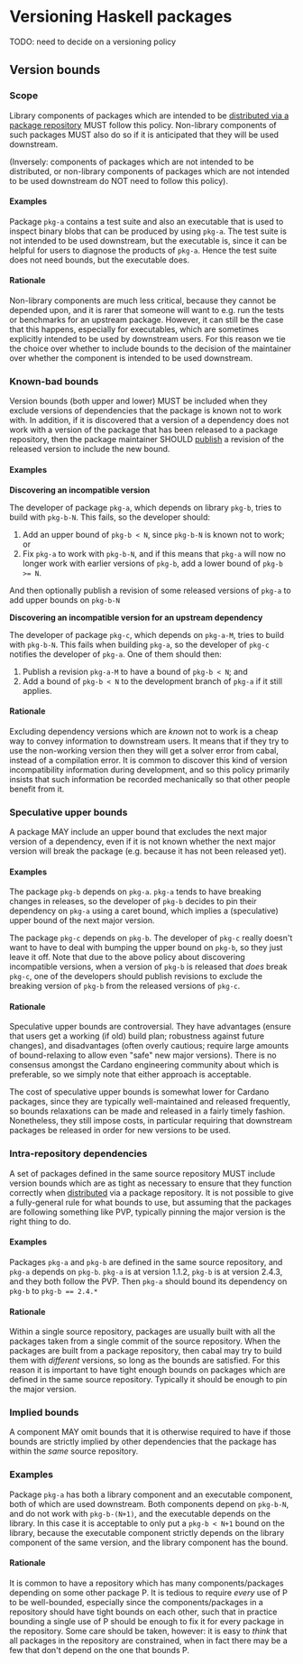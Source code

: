 # Versioning Haskell packages

TODO: need to decide on a versioning policy

## Version bounds

### Scope

Library components of packages which are intended to be [distributed via a package repository](./distribution.md) MUST follow this policy.
Non-library components of such packages MUST also do so if it is anticipated that they will be used downstream.

(Inversely: components of packages which are not intended to be distributed, or non-library components of packages which are not intended to be used downstream do NOT need to follow this policy).

#### Examples

Package `pkg-a` contains a test suite and also an executable that is used to inspect binary blobs that can be produced by using `pkg-a`.
The test suite is not intended to be used downstream, but the executable is, since it can be helpful for users to diagnose the products of `pkg-a`.
Hence the test suite does not need bounds, but the executable does.

#### Rationale

Non-library components are much less critical, because they cannot be depended upon, and it is rarer that someone will want to e.g. run the tests or benchmarks for an upstream package.
However, it can still be the case that this happens, especially for executables, which are sometimes explicitly intended to be used by downstream users.
For this reason we tie the choice over whether to include bounds to the decision of the maintainer over whether the component is intended to be used downstream.

### Known-bad bounds

Version bounds (both upper and lower) MUST be included when they exclude versions of dependencies that the package is known not to work with.
In addition, if it is discovered that a version of a dependency does not work with a version of the package that has been released to a package repository, then the package maintainer SHOULD [publish](./distribution.md) a revision of the released version to include the new bound.

#### Examples 

**Discovering an incompatible version**

The developer of package `pkg-a`, which depends on library `pkg-b`, tries to build with `pkg-b-N`. 
This fails, so the developer should:

1. Add an upper bound of `pkg-b < N`, since `pkg-b-N` is known not to work; or
2. Fix `pkg-a` to work with `pkg-b-N`, and if this means that `pkg-a` will now no longer work with earlier versions of `pkg-b`, add a lower bound of `pkg-b >= N`.

And then optionally publish a revision of some released versions of `pkg-a` to add upper bounds on `pkg-b-N`

**Discovering an incompatible version for an upstream dependency**

The developer of package `pkg-c`, which depends on `pkg-a-M`, tries to build with `pkg-b-N`.
This fails when building `pkg-a`, so the developer of `pkg-c` notifies the developer of `pkg-a`. 
One of them should then:
1. Publish a revision `pkg-a-M` to have a bound of `pkg-b < N`; and 
2. Add a bound of `pkg-b < N` to the development branch of `pkg-a` if it still applies.

#### Rationale

Excluding dependency versions which are *known* not to work is a cheap way to convey information to downstream users.
It means that if they try to use the non-working version then they will get a solver error from cabal, instead of a compilation error.
It is common to discover this kind of version incompatibility information during development, and so this policy primarily insists that such information be recorded mechanically so that other people benefit from it.

### Speculative upper bounds

A package MAY include an upper bound that excludes the next major version of a dependency, even if it is not known whether the next major version will break the package (e.g. because it has not been released yet).

#### Examples

The package `pkg-b` depends on `pkg-a`. 
`pkg-a` tends to have breaking changes in releases, so the developer of `pkg-b` decides to pin their dependency on `pkg-a` using a caret bound, which implies a (speculative) upper bound of the next major version.

The package `pkg-c` depends on `pkg-b`.
The developer of `pkg-c` really doesn't want to have to deal with bumping the upper bound on `pkg-b`, so they just leave it off.
Note that due to the above policy about discovering incompatible versions, when a version of `pkg-b` is released that _does_ break `pkg-c`, one of the developers should publish revisions to exclude the breaking version of `pkg-b` from the released versions of `pkg-c`.

#### Rationale

Speculative upper bounds are controversial.
They have advantages (ensure that users get a working (if old) build plan; robustness against future changes), and disadvantages (often overly cautious; require large amounts of bound-relaxing to allow even "safe" new major versions).
There is no consensus amongst the Cardano engineering community about which is preferable, so we simply note that either approach is acceptable.

The cost of speculative upper bounds is somewhat lower for Cardano packages, since they are typically well-maintained and released frequently, so bounds relaxations can be made and released in a fairly timely fashion.
Nonetheless, they still impose costs, in particular requiring that downstream packages be released in order for new versions to be used.

### Intra-repository dependencies

A set of packages defined in the same source repository MUST include version bounds which are as tight as necessary to ensure that they function correctly when [distributed](./distribution.md) via a package repository.
It is not possible to give a fully-general rule for what bounds to use, but assuming that the packages are following something like PVP, typically pinning the major version is the right thing to do.

#### Examples

Packages `pkg-a` and `pkg-b` are defined in the same source repository, and `pkg-a` depends on `pkg-b`. 
`pkg-a` is at version 1.1.2, `pkg-b` is at version 2.4.3, and they both follow the PVP.
Then `pkg-a` should bound its dependency on `pkg-b` to `pkg-b == 2.4.*`

#### Rationale

Within a single source repository, packages are usually built with all the packages taken from a single commit of the source repository.
When the packages are built from a package repository, then cabal may try to build them with _different_ versions, so long as the bounds are satisfied.
For this reason it is important to have tight enough bounds on packages which are defined in the same source repository.
Typically it should be enough to pin the major version.

### Implied bounds

A component MAY omit bounds that it is otherwise required to have if those bounds are strictly implied by other dependencies that the package has within the _same_ source repository.

### Examples

Package `pkg-a` has both a library component and an executable component, both of which are used downstream.
Both components depend on `pkg-b-N`, and do not work with `pkg-b-(N+1)`, and the executable depends on the library.
In this case it is acceptable to only put a `pkg-b < N+1` bound on the library, because the executable component strictly depends on the library component of the same version, and the library component has the bound.

#### Rationale

It is common to have a repository which has many components/packages depending on some other package P.
It is tedious to require _every_ use of P to be well-bounded, especially since the components/packages in a repository should have tight bounds on each other, such that in practice bounding a single use of P should be enough to fix it for every package in the repository.
Some care should be taken, however: it is easy to _think_ that all packages in the repository are constrained, when in fact there may be a few that don't depend on the one that bounds P.
